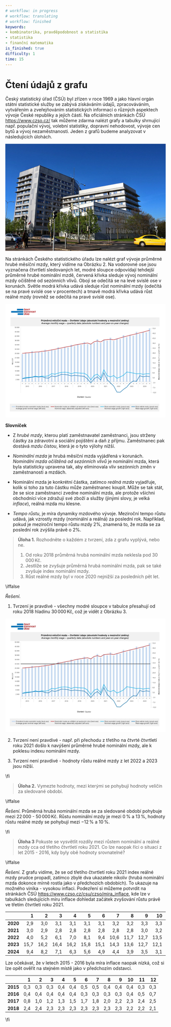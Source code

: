 ```yaml
---
# workflow: in progress
# workflow: translating
# workflow: finished
keywords:
- kombinatorika, pravděpodobnost a statistika
- statistika
- finanční matematika
is_finished: true
difficulty: 1
time: 15
---
```


# Čtení údajů z grafu 

Český statistický úřad (ČSÚ) byl zřízen v roce 1969 a jako hlavní orgán státní statistické 
služby se zabývá získáváním údajů, zpracováváním, vytvářením a zveřejňováním statistických 
informací o různých aspektech vývoje České republiky a jejích částí. Na oficiálních stránkách 
ČSÚ <https://www.czso.cz/> tak můžeme zdarma nalézt grafy a tabulky shrnující 
např. populační vývoj, volební statistiky, dopravní nehodovost, vývoje cen bytů a vývoj nezaměstnanosti. 
Jeden z grafů budeme analyzovat v následujících úlohách.

![Sídlo ČSÚ v Praze (rok 2017)](03_graf_csu.jpg)


Na stránkách Českého statistického úřadu lze nalézt graf vývoje průměrné hrubé měsíční mzdy, 
který vidíme na Obrázku 2. Na vodorovné ose jsou vyznačena čtvrtletí sledovaných let, modré sloupce odpovídají 
tehdejší průměrné hrubé nominální mzdě, červená křivka sleduje vývoj nominální mzdy očištěné 
od sezónních vlivů. Obojí se odečítá se na levé svislé ose v korunách. 
Světle modrá křivka udává sleduje růst nominální mzdy (odečítá se na pravé svislé ose v procentech) 
a tmavě modrá křivka udává růst reálné mzdy (rovněž se odečítá na pravé svislé ose).

![Průměrná měsíční mzda a růst mezd](03_graf_1.jpg)

**Slovníček**

* Z *hrubé mzdy*, kterou platí zaměstnavatel zaměstnanci, jsou strženy částky za zdravotní
  a sociální pojištění a daň z příjmu. Zaměstnanec pak dostává *mzdu čistou*, která je o tyto výlohy nižší.

* *Nominální mzda* je hrubá měsíční mzda vyjádřená v korunách. *Nominální mzda očištěná od sezónních vlivů*
  je nominální mzda, která byla statisticky upravena tak, aby eliminovala vliv sezónních změn v zaměstnanosti a mzdách.

* Nominální mzda je konkrétní částka, zatímco *reálná mzda* vyjadřuje, kolik si toho za tuto částku může
  zaměstnanec koupit. Může se tak stát, že se sice zaměstnanci zvedne nominální mzda, ale protože
  všichni obchodníci více zdražují své zboží a služby (jinými slovy, je velká *inflace*), reálná mzda mu klesne.

* *Tempo růstu*, je míra dynamiky mzdového vývoje. Meziroční tempo růstu udává, jak vzrostly mzdy (nominální a reálná)
  za poslední rok. Například, pokud je meziroční tempo růstu mzdy 2%, znamená to, že mzda se za poslední rok zvýšila právě o 2%. 



>**Úloha 1.** Rozhodněte o každém z tvrzení, zda z grafu vyplývá, nebo ne.
>
>1. Od roku 2018 průměrná hrubá nominální mzda neklesla pod $30\,000\,\text{Kč}$.
>2. Jestliže se zvyšuje průměrná hrubá nominální mzda, pak se také zvyšuje index nominální mzdy.
>3. Růst reálné mzdy byl v roce 2020 nejnižší za posledních pět let.


\iffalse

*Řešení.* 

1. Tvrzení je pravdivé - všechny modré sloupce v tabulce přesahují od roku 2018 hladinu $30\,000\,\text{Kč}$,
   což je vidět z Obrázku 3.

![Průměrná měsíční mzda a růst mezd](03_graf_graf_2.jpg)

2. Tvrzení není pravdivé - např. při přechodu z třetího na čtvrté čtvrtletí roku 2021 došlo
   k navýšení průměrné hrubé nominální mzdy, ale k poklesu indexu nominální mzdy.

3. Tvrzení není pravdivé - hodnoty růstu reálné mzdy z let 2022 a 2023 jsou nižší.


\fi

>**Úloha 2.** Vymezte hodnoty, mezi kterými se pohybují hodnoty veličin za sledované období.

\iffalse

*Řešení.* Průměrná hrubá nominální mzda se za sledované období pohybuje mezi $22\,000$ - $50\,000\,\text{Kč}$. 
Růstu nominální mzdy je mezi $0\,\%$ a $13\,\%$, hodnoty růstu reálné mzdy se pohybují mezi $-12\,\%$ a $10\,\%$.

\fi

> **Úloha 3** Pokuste se vysvětlit rozdíly mezi růstem nominální a reálné mzdy cca od
> třetího čtvrtletí roku 2021. Co lze naopak říci o situaci z let 2015 - 2016, kdy
> byly obě hodnoty srovnatelné?

\iffalse

*Řešení.* Z grafu vidíme, že se od třetího čtvrtletí roku 2021 index reálné mzdy prudce propadl, 
zatímco zbylé dva ukazatele nikoliv (hrubá nominální mzda dokonce mírně rostla jako v předchozích obdobích). 
To ukazuje na možného viníka - vysokou inflaci. Podezření si můžeme potvrdit na stránkách 
ČSÚ <https://www.czso.cz/csu/czso/mira_inflace>, kde lze v 
tabulkách sledujících míru inflace dohledat začátek zvyšování růstu právě ve třetím čtvrtletí roku 2021. 

|  | 1 | 2 | 3 | 4 | 5 | 6 | 7 | 8 | 9 | 10 | 11 | 12 |
| - | -: | -: | -: | -: | -: | -: | -: | -: | -: | -: | -: | -: |
| **2020** | 2,9 | 3,0 | 3,1 | 3,1 | 3,1 | 3,1 | 3,2 | 3,2 | 3,3 | 3,3 | 3,2 | 3,2 |
| **2021** | 3,0 | 2,9 | 2,8 | 2,8 | 2,8 | 2,8 | 2,8 | 2,8 | 3,0 | 3,2 | 3,5 | 3,8 |
| **2022** | 4,0 | 5,2 | 6,1 | 7,0 | 8,1 | 9,4 | 10,6 | 11,7 | 12,7 | 13,5 | 14,4 | 15,1 |
| **2023** | 15,7 | 16,2 | 16,4 | 16,2 | 15,8 | 15,1 | 14,3 | 13,6 | 12,7 | 12,1 | 11,4 | 10,7 |
| **2024** | 9,4 | 8,2 | 7,1 | 6,3 | 5,6 | 4,9 | 4,4 | 3,9 | 3,5 | 3,1 | 2,7 | 2,4 |

Lze očekávat, že v letech 2015 - 2016 byla míra inflace naopak nízká, což si lze opět ověřit na stejném místě jako v předchozím odstavci.

|  | 1 | 2 | 3 | 4 | 5 | 6 | 7 | 8 | 9 | 10 | 11 | 12 |
| -- | --: | --: | --: | --: | --: | --: | --: | --: | --: | --: | --: | --: |
| **2015** | 0,3 | 0,3 | 0,3 | 0,4 | 0,4 | 0,5 | 0,5 | 0,4 | 0,4 | 0,4 | 0,3 | 0,3 |
| **2016** | 0,4 | 0,4 | 0,4 | 0,4 | 0,4 | 0,3 | 0,3 | 0,3 | 0,3 | 0,4 | 0,5 | 0,7 |
| **2017** | 0,8 | 1,0 | 1,2 | 1,3 | 1,5 | 1,7 | 1,8 | 2,0 | 2,2 | 2,3 | 2,4 | 2,5 |
| **2018** | 2,4 | 2,4 | 2,3 | 2,3 | 2,3 | 2,3 | 2,3 | 2,3 | 2,3 | 2,2 | 2,2 | 2,1 |

\fi
